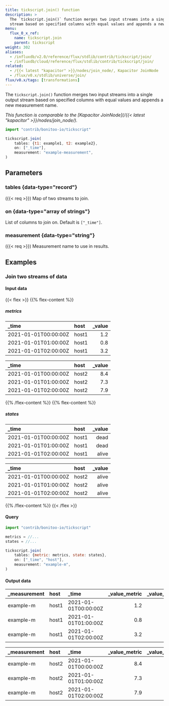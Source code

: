```yaml
---
title: tickscript.join() function
description: >
  The `tickscript.join()` function merges two input streams into a single output
  stream based on specified columns with equal values and appends a new measurement name.
menu:
  flux_0_x_ref:
    name: tickscript.join
    parent: tickscript
weight: 302
aliases:
  - /influxdb/v2.0/reference/flux/stdlib/contrib/tickscript/join/
  - /influxdb/cloud/reference/flux/stdlib/contrib/tickscript/join/
related:
  - /{{< latest "kapacitor" >}}/nodes/join_node/, Kapacitor JoinNode
  - /flux/v0.x/stdlib/universe/join/
flux/v0.x/tags: [transformations]
---
```


The `tickscript.join()` function merges two input streams into a single output
stream based on specified columns with equal values and appends a new measurement name.

_This function is comparable to the [Kapacitor JoinNode](/{{< latest "kapacitor" >}}/nodes/join_node/)._

```js
import "contrib/bonitoo-io/tickscript"

tickscript.join(
    tables: {t1: example1, t2: example2},
    on: ["_time"],
    measurement: "example-measurement",
)
```

## Parameters

### tables {data-type="record"}
({{< req >}})
Map of two streams to join.

### on {data-type="array of strings"}
List of columns to join on.
Default is `["_time"]`.

### measurement {data-type="string"}
({{< req >}})
Measurement name to use in results.

## Examples

### Join two streams of data

#### Input data

{{< flex >}}
{{% flex-content %}}
##### metrics
| _time                | host  | _value |
|:-----                |:----  | ------:|
| 2021-01-01T00:00:00Z | host1 | 1.2    |
| 2021-01-01T01:00:00Z | host1 | 0.8    |
| 2021-01-01T02:00:00Z | host1 | 3.2    |

| _time                | host  | _value |
|:-----                |:----  | ------:|
| 2021-01-01T00:00:00Z | host2 | 8.4    |
| 2021-01-01T01:00:00Z | host2 | 7.3    |
| 2021-01-01T02:00:00Z | host2 | 7.9    |
{{% /flex-content %}}
{{% flex-content %}}
##### states
| _time                | host  | _value |
|:-----                |:----  | ------:|
| 2021-01-01T00:00:00Z | host1 | dead   |
| 2021-01-01T01:00:00Z | host1 | dead   |
| 2021-01-01T02:00:00Z | host1 | alive  |

| _time                | host  | _value |
|:-----                |:----  | ------:|
| 2021-01-01T00:00:00Z | host2 | alive  |
| 2021-01-01T01:00:00Z | host2 | alive  |
| 2021-01-01T02:00:00Z | host2 | alive  |
{{% /flex-content %}}
{{< /flex >}}

#### Query
```js
import "contrib/bonitoo-io/tickscript"

metrics = //...
states = //...

tickscript.join(
    tables: {metric: metrics, state: states},
    on: ["_time", "host"],
    measurement: "example-m",
)
```

#### Output data

| _measurement | host  | _time                | _value_metric | _value_state |
|:------------ |:----  |:-----                | -------------:| ------------:|
| example-m    | host1 | 2021-01-01T00:00:00Z | 1.2           | dead         |
| example-m    | host1 | 2021-01-01T01:00:00Z | 0.8           | dead         |
| example-m    | host1 | 2021-01-01T02:00:00Z | 3.2           | alive        |

| _measurement | host  | _time                | _value_metric | _value_state |
|:------------ |:----  |:-----                | -------------:| ------------:|
| example-m    | host2 | 2021-01-01T00:00:00Z | 8.4           | alive        |
| example-m    | host2 | 2021-01-01T01:00:00Z | 7.3           | alive        |
| example-m    | host2 | 2021-01-01T02:00:00Z | 7.9           | alive        |
